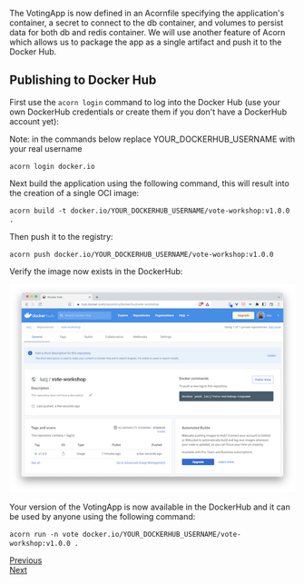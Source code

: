 The VotingApp is now defined in an Acornfile specifying the application's container, a secret to connect to the db container, and volumes to persist data for both db and redis container. We will use another feature of Acorn which allows us to package the app as a single artifact and push it to the Docker Hub.

## Publishing to Docker Hub

First use the ```acorn login``` command to log into the Docker Hub (use your own DockerHub credentials or create them if you don't have a DockerHub account yet):

Note: in the commands below replace YOUR_DOCKERHUB_USERNAME with your real username

```
acorn login docker.io
```

Next build the application using the following command, this will result into the creation of a single OCI image:

```
acorn build -t docker.io/YOUR_DOCKERHUB_USERNAME/vote-workshop:v1.0.0 .
```

Then push it to the registry:

```
acorn push docker.io/YOUR_DOCKERHUB_USERNAME/vote-workshop:v1.0.0
```

Verify the image now exists in the DockerHub:

![DockerHub](./images/distribution/dockerhub.png)

Your version of the VotingApp is now available in the DockerHub and it can be used by anyone using the following command:

```
acorn run -n vote docker.io/YOUR_DOCKERHUB_USERNAME/vote-workshop:v1.0.0 .
```

[Previous](./volumes.md)  
[Next](./development_mode.md)